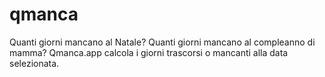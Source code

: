 # qmanca
Quanti giorni mancano al Natale? Quanti giorni mancano al compleanno di mamma? Qmanca.app calcola i giorni trascorsi o mancanti alla data selezionata.
